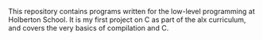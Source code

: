 This repository contains programs written for the low-level programming at Holberton School. It is my first project on C as part of the alx curriculum, and covers the very basics of compilation and C.
